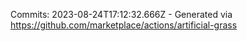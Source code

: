 Commits: 2023-08-24T17:12:32.666Z - Generated via https://github.com/marketplace/actions/artificial-grass
<br>
